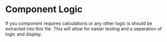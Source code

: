 # Component Logic

If you component requires calculations or any other logic is should be extracted into this file. This will allow for easier testing and a separation of logic and display.
